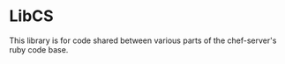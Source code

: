# LibCS

This library is for code shared between various parts of the
chef-server's ruby code base.
